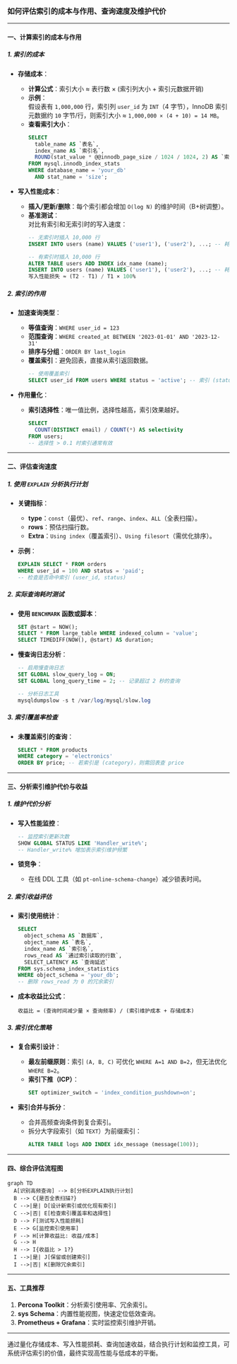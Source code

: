 ### 如何评估索引的成本与作用、查询速度及维护代价

---

#### **一、计算索引的成本与作用**

##### **1. 索引的成本**
- **存储成本**：
  - **计算公式**：索引大小 ≈ 表行数 × (索引列大小 + 索引元数据开销)
  - **示例**：  
    假设表有 `1,000,000` 行，索引列 `user_id` 为 `INT`（4 字节），InnoDB 索引元数据约 `10` 字节/行，则索引大小 ≈ `1,000,000 × (4 + 10) = 14 MB`。
  - **查看索引大小**：
    ```sql
    SELECT 
      table_name AS `表名`,
      index_name AS `索引名`,
      ROUND(stat_value * @@innodb_page_size / 1024 / 1024, 2) AS `索引大小(MB)`
    FROM mysql.innodb_index_stats
    WHERE database_name = 'your_db'
      AND stat_name = 'size';
    ```

- **写入性能成本**：
  - **插入/更新/删除**：每个索引都会增加 `O(log N)` 的维护时间（B+树调整）。
  - **基准测试**：  
    对比有索引和无索引时的写入速度：
    ```sql
    -- 无索引时插入 10,000 行
    INSERT INTO users (name) VALUES ('user1'), ('user2'), ...; -- 耗时 T1

    -- 有索引时插入 10,000 行
    ALTER TABLE users ADD INDEX idx_name (name);
    INSERT INTO users (name) VALUES ('user1'), ('user2'), ...; -- 耗时 T2
    写入性能损失 ≈ (T2 - T1) / T1 × 100%
    ```

##### **2. 索引的作用**
- **加速查询类型**：
  - **等值查询**：`WHERE user_id = 123`
  - **范围查询**：`WHERE created_at BETWEEN '2023-01-01' AND '2023-12-31'`
  - **排序与分组**：`ORDER BY last_login`
  - **覆盖索引**：避免回表，直接从索引返回数据。
    ```sql
    -- 使用覆盖索引
    SELECT user_id FROM users WHERE status = 'active'; -- 索引 (status, user_id)
    ```

- **作用量化**：
  - **索引选择性**：唯一值比例，选择性越高，索引效果越好。
    ```sql
    SELECT 
      COUNT(DISTINCT email) / COUNT(*) AS selectivity 
    FROM users;
    -- 选择性 > 0.1 时索引通常有效
    ```

---

#### **二、评估查询速度**

##### **1. 使用 `EXPLAIN` 分析执行计划**
- **关键指标**：
  - **type**：`const`（最优）、`ref`、`range`、`index`、`ALL`（全表扫描）。
  - **rows**：预估扫描行数。
  - **Extra**：`Using index`（覆盖索引）、`Using filesort`（需优化排序）。

- **示例**：
  ```sql
  EXPLAIN SELECT * FROM orders 
  WHERE user_id = 100 AND status = 'paid';
  -- 检查是否命中索引 (user_id, status)
  ```

##### **2. 实际查询耗时测试**
- **使用 `BENCHMARK` 函数或脚本**：
  ```sql
  SET @start = NOW();
  SELECT * FROM large_table WHERE indexed_column = 'value';
  SELECT TIMEDIFF(NOW(), @start) AS duration;
  ```

- **慢查询日志分析**：
  ```sql
  -- 启用慢查询日志
  SET GLOBAL slow_query_log = ON;
  SET GLOBAL long_query_time = 2; -- 记录超过 2 秒的查询

  -- 分析日志工具
  mysqldumpslow -s t /var/log/mysql/slow.log
  ```

##### **3. 索引覆盖率检查**
- **未覆盖索引的查询**：
  ```sql
  SELECT * FROM products 
  WHERE category = 'electronics' 
  ORDER BY price; -- 若索引是 (category)，则需回表查 price
  ```

---

#### **三、分析索引维护代价与收益**

##### **1. 维护代价分析**
- **写入性能监控**：
  ```sql
  -- 监控索引更新次数
  SHOW GLOBAL STATUS LIKE 'Handler_write%';
  -- Handler_write% 增加表示索引维护频繁
  ```

- **锁竞争**：
  - 在线 DDL 工具（如 `pt-online-schema-change`）减少锁表时间。

##### **2. 索引收益评估**
- **索引使用统计**：
  ```sql
  SELECT 
    object_schema AS `数据库`,
    object_name AS `表名`,
    index_name AS `索引名`,
    rows_read AS `通过索引读取的行数`,
    SELECT_LATENCY AS `查询延迟`
  FROM sys.schema_index_statistics
  WHERE object_schema = 'your_db';
  -- 删除 rows_read 为 0 的冗余索引
  ```

- **成本收益比公式**：
  ```
  收益比 = (查询时间减少量 × 查询频率) / (索引维护成本 + 存储成本)
  ```

##### **3. 索引优化策略**
- **复合索引设计**：
  - **最左前缀原则**：索引 `(A, B, C)` 可优化 `WHERE A=1 AND B=2`，但无法优化 `WHERE B=2`。
  - **索引下推（ICP）**：
    ```sql
    SET optimizer_switch = 'index_condition_pushdown=on';
    ```

- **索引合并与拆分**：
  - 合并高频查询条件到复合索引。
  - 拆分大字段索引（如 `TEXT`）为前缀索引：
    ```sql
    ALTER TABLE logs ADD INDEX idx_message (message(100));
    ```

---

#### **四、综合评估流程图**

```mermaid
graph TD
  A[识别高频查询] --> B[分析EXPLAIN执行计划]
  B --> C{是否全表扫描?}
  C -->|是| D[设计新索引或优化现有索引]
  C -->|否| E[检查索引覆盖率和选择性]
  D --> F[测试写入性能损耗]
  E --> G[监控索引使用率]
  F --> H[计算收益比: 收益/成本]
  G --> H
  H --> I{收益比 > 1?}
  I -->|是| J[保留或创建索引]
  I -->|否| K[删除冗余索引]
```

---

#### **五、工具推荐**
1. **Percona Toolkit**：分析索引使用率、冗余索引。
2. **sys Schema**：内置性能视图，快速定位低效查询。
3. **Prometheus + Grafana**：实时监控索引维护开销。

---

通过量化存储成本、写入性能损耗、查询加速收益，结合执行计划和监控工具，可系统评估索引的价值，最终实现高性能与低成本的平衡。

